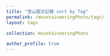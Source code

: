 ```yaml
---
title: "登山圖文記錄 sort by Tag"
permalink: /mountaineeringPhoto/tags/
layout: tags

collection: mountaineeringPhoto

author_profile: true
---
```




